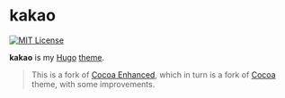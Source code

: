 # kakao

[![MIT License](https://img.shields.io/github/license/mashape/apistatus.svg?maxAge=2592000?style=plastic)](https://github.com/pfitzseb/kakao/blob/master/LICENSE)

**kakao** is my [Hugo](http://gohugo.io) [theme](https://github.com/spf13/hugoThemes/).

> This is a fork of [Cocoa Enhanced](https://github.com/fuegowolf/cocoa-eh-hugo-theme), which in turn is a fork of [Cocoa](https://www.github.com/nishanths/cocoa-hugo-theme) theme, with some improvements.
